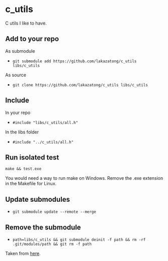 # c_utils
C utils I like to have.
## Add to your repo
As submodule
* `git submodule add https://github.com/lakazatong/c_utils libs/c_utils`

As source
* `git clone https://github.com/lakazatong/c_utils libs/c_utils`
## Include
In your repo
* `#include "libs/c_utils/all.h"`

In the libs folder
* `#include "../c_utils/all.h"`

## Run isolated test
`make && test.exe`

You would need a way to run make on Windows. Remove the .exe extension in the Makefile for Linux.
## Update submodules
* `git submodule update --remote --merge`
## Remove the submodule
* `path=libs/c_utils && git submodule deinit -f path && rm -rf .git/modules/path && git rm -f path`

Taken from [here](https://gist.github.com/myusuf3/7f645819ded92bda6677?permalink_comment_id=3915500#gistcomment-3915500).
